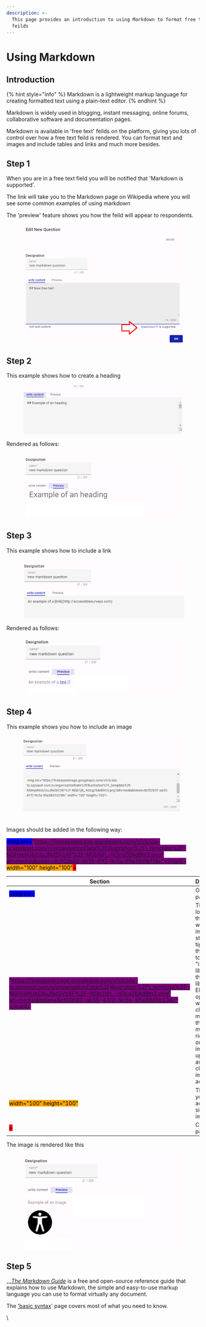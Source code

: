 ```yaml
---
description: >-
  This page provides an introduction to using Markdown to format free text
  feilds
---
```


# Using Markdown

## Introduction

{% hint style="info" %}
Markdown is a lightweight markup language for creating formatted text using a plain-text editor.
{% endhint %}

Markdown is widely used in blogging, instant messaging, online forums, collaborative software and documentation pages.

Markdown is available in 'free text' feilds on the platform, giving you lots of control over how a free text feild is rendered.  You can format text and images and include tables and links and much more besides.

## Step 1

When you are in a free text field you will be notified that 'Markdown is supported'.  &#x20;

The link will take you to the Markdown page on Wikipedia where you will see some common examples of using markdown

The 'preview' feature shows you how the feild will appear to respondents.

<figure><img src="../../../.gitbook/assets/image (1).png" alt=""><figcaption></figcaption></figure>

## Step 2

This example shows how to create a heading

<figure><img src="../../../.gitbook/assets/image (11).png" alt=""><figcaption></figcaption></figure>

Rendered as follows:

<figure><img src="../../../.gitbook/assets/image (10).png" alt=""><figcaption></figcaption></figure>

## Step 3

This example shows how to include a link

<figure><img src="../../../.gitbook/assets/image (6) (2).png" alt=""><figcaption></figcaption></figure>

Rendered as follows:

<figure><img src="../../../.gitbook/assets/image.png" alt=""><figcaption></figcaption></figure>

## Step 4

This example shows you how to include an image

<figure><img src="../../../.gitbook/assets/image (14).png" alt=""><figcaption></figcaption></figure>

Images should be added in the following way:

<mark style="background-color:blue;">\<img src=</mark><mark style="background-color:purple;">"https://firebasestorage.googleapis.com/v0/b/ida-ta.appspot.com/o/organisationData%2Fillustration%2F\_template%2F-NGHyehUbZduJNdSVzXF%2F-NGb1j8\_-hOcgZ6AdBm3.png?alt=media\&token=8cf02b92-ab35-41f2-9c5a-95a38d1b138c"</mark> <mark style="background-color:orange;">width="100" height="100"</mark><mark style="background-color:red;">></mark>

| Section                                                                                                                                                                                                                                                                | Description                                                                                                                                                                                                                                                           |
| ---------------------------------------------------------------------------------------------------------------------------------------------------------------------------------------------------------------------------------------------------------------------- | --------------------------------------------------------------------------------------------------------------------------------------------------------------------------------------------------------------------------------------------------------------------- |
| <mark style="background-color:blue;">\<img src=</mark>                                                                                                                                                                                                                 | Opening parenthesis                                                                                                                                                                                                                                                   |
| <mark style="background-color:purple;">"https://firebasestorage.googleapis.com/v0/b/ida-ta.appspot.com/o/organisationData%2Fillustration%2F\_template%2F-NGHyehUbZduJNdSVzXF%2F-NGb1j8\_-hOcgZ6AdBm3.png?alt=media\&token=8cf02b92-ab35-41f2-9c5a-95a38d1b138c"</mark> | The location on the web where the image is stored.  A tip is to add the image to the "image library" (or the image library for ER, which opens when you choose a media from the ER menu), right click on the image once uploaded and then click "copy image address". |
| <mark style="background-color:orange;">width="100" height="100"</mark>                                                                                                                                                                                                 | This allows you to adjust the size of your image                                                                                                                                                                                                                      |
| <mark style="background-color:red;">></mark>                                                                                                                                                                                                                           | Closing parenthesis                                                                                                                                                                                                                                                   |

&#x20;The image is rendered like this

<figure><img src="../../../.gitbook/assets/image (6).png" alt=""><figcaption></figcaption></figure>

## Step 5

__[_The Markdown Guide_](https://www.markdownguide.org/) is a free and open-source reference guide that explains how to use Markdown, the simple and easy-to-use markup language you can use to format virtually any document.

The ['basic syntax](https://www.markdownguide.org/basic-syntax/)' page covers most of what you need to know. &#x20;

\
